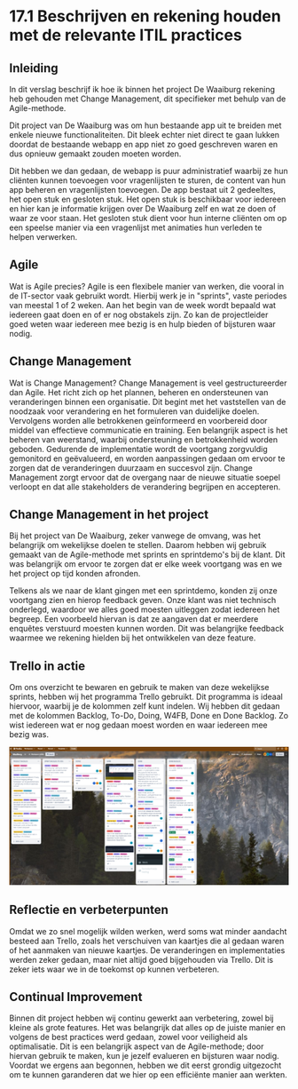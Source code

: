# 17.1 Beschrijven en rekening houden met de relevante ITIL practices

## Inleiding
In dit verslag beschrijf ik hoe ik binnen het project De Waaiburg rekening heb gehouden met Change Management, dit specifieker met behulp van de Agile-methode.

Dit project van De Waaiburg was om hun bestaande app uit te breiden met enkele nieuwe functionaliteiten. Dit bleek echter niet direct te gaan lukken doordat de bestaande webapp en app niet zo goed geschreven waren en dus opnieuw gemaakt zouden moeten worden. 

Dit hebben we dan gedaan, de webapp is puur administratief waarbij ze hun cliënten kunnen toevoegen voor vragenlijsten te sturen, de content van hun app beheren en vragenlijsten toevoegen. De app bestaat uit 2 gedeeltes, het open stuk en gesloten stuk. Het open stuk is beschikbaar voor iedereen en hier kan je informatie krijgen over De Waaiburg zelf en wat ze doen of waar ze voor staan. Het gesloten stuk dient voor hun interne cliënten om op een speelse manier via een vragenlijst met animaties hun verleden te helpen verwerken.

## Agile
Wat is Agile precies? Agile is een flexibele manier van werken, die vooral in de IT-sector vaak gebruikt wordt. Hierbij werk je in "sprints", vaste periodes van meestal 1 of 2 weken. Aan het begin van de week wordt bepaald wat iedereen gaat doen en of er nog obstakels zijn. Zo kan de projectleider goed weten waar iedereen mee bezig is en hulp bieden of bijsturen waar nodig.

## Change Management
Wat is Change Management? Change Management is veel gestructureerder dan Agile. Het richt zich op het plannen, beheren en ondersteunen van veranderingen binnen een organisatie. Dit begint met het vaststellen van de noodzaak voor verandering en het formuleren van duidelijke doelen. Vervolgens worden alle betrokkenen geïnformeerd en voorbereid door middel van effectieve communicatie en training. Een belangrijk aspect is het beheren van weerstand, waarbij ondersteuning en betrokkenheid worden geboden. Gedurende de implementatie wordt de voortgang zorgvuldig gemonitord en geëvalueerd, en worden aanpassingen gedaan om ervoor te zorgen dat de veranderingen duurzaam en succesvol zijn. Change Management zorgt ervoor dat de overgang naar de nieuwe situatie soepel verloopt en dat alle stakeholders de verandering begrijpen en accepteren.

## Change Management in het project
Bij het project van De Waaiburg, zeker vanwege de omvang, was het belangrijk om wekelijkse doelen te stellen. Daarom hebben wij gebruik gemaakt van de Agile-methode met sprints en sprintdemo's bij de klant. Dit was belangrijk om ervoor te zorgen dat er elke week voortgang was en we het project op tijd konden afronden.

Telkens als we naar de klant gingen met een sprintdemo, konden zij onze voortgang zien en hierop feedback geven. Onze klant was niet technisch onderlegd, waardoor we alles goed moesten uitleggen zodat iedereen het begreep. Een voorbeeld hiervan is dat ze aangaven dat er meerdere enquêtes verstuurd moesten kunnen worden. Dit was belangrijke feedback waarmee we rekening hielden bij het ontwikkelen van deze feature.

## Trello in actie
Om ons overzicht te bewaren en gebruik te maken van deze wekelijkse sprints, hebben wij het programma Trello gebruikt. Dit programma is ideaal hiervoor, waarbij je de kolommen zelf kunt indelen. Wij hebben dit gedaan met de kolommen Backlog, To-Do, Doing, W4FB, Done en Done Backlog. Zo wist iedereen wat er nog gedaan moest worden en waar iedereen mee bezig was.

![trello img](trello.png)

## Reflectie en verbeterpunten
Omdat we zo snel mogelijk wilden werken, werd soms wat minder aandacht besteed aan Trello, zoals het verschuiven van kaartjes die al gedaan waren of het aanmaken van nieuwe kaartjes. De veranderingen en implementaties werden zeker gedaan, maar niet altijd goed bijgehouden via Trello. Dit is zeker iets waar we in de toekomst op kunnen verbeteren.

## Continual Improvement
Binnen dit project hebben wij continu gewerkt aan verbetering, zowel bij kleine als grote features. Het was belangrijk dat alles op de juiste manier en volgens de best practices werd gedaan, zowel voor veiligheid als optimalisatie. Dit is een belangrijk aspect van de Agile-methode; door hiervan gebruik te maken, kun je jezelf evalueren en bijsturen waar nodig. Voordat we ergens aan begonnen, hebben we dit eerst grondig uitgezocht om te kunnen garanderen dat we hier op een efficiënte manier aan werkten.